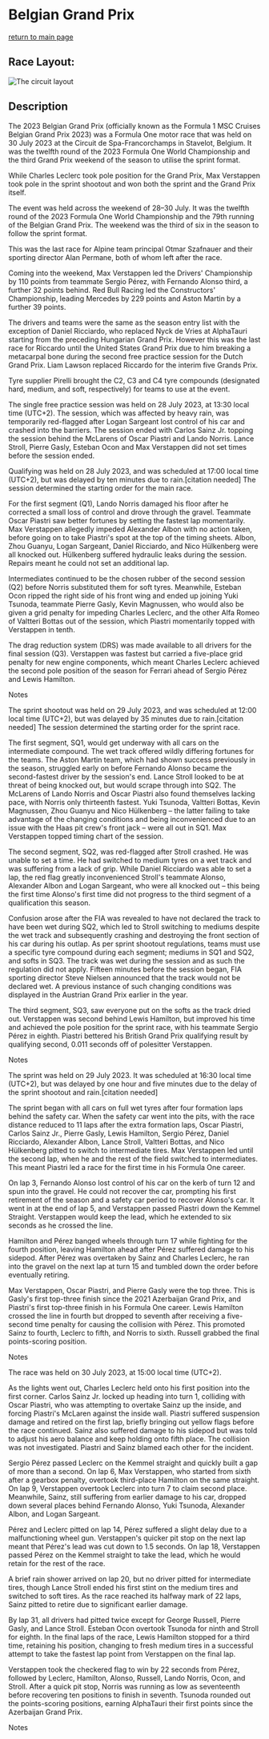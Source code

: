 # Belgian Grand Prix

[return to main page](./index.md)

## Race Layout: 

 ![The circuit layout](https://upload.wikimedia.org/wikipedia/commons/thumb/5/54/Spa-Francorchamps_of_Belgium.svg/220px-Spa-Francorchamps_of_Belgium.svg.png)

## Description

 

The 2023 Belgian Grand Prix (officially known as the Formula 1 MSC Cruises Belgian Grand Prix 2023) was a Formula One motor race that was held on 30 July 2023 at the Circuit de Spa-Francorchamps in Stavelot, Belgium. It was the twelfth round of the 2023 Formula One World Championship and the third Grand Prix weekend of the season to utilise the sprint format. 

While Charles Leclerc took pole position for the Grand Prix, Max Verstappen took pole in the sprint shootout and won both the sprint and the Grand Prix itself. 

The event was held across the weekend of 28–30 July. It was the twelfth round of the 2023 Formula One World Championship and the 79th running of the Belgian Grand Prix. The weekend was the third of six in the season to follow the sprint format. 

This was the last race for Alpine team principal Otmar Szafnauer and their sporting director Alan Permane, both of whom left after the race. 

Coming into the weekend, Max Verstappen led the Drivers' Championship by 110 points from teammate Sergio Pérez, with Fernando Alonso third, a further 32 points behind. Red Bull Racing led the Constructors' Championship, leading Mercedes by 229 points and Aston Martin by a further 39 points. 

The drivers and teams were the same as the season entry list with the exception of Daniel Ricciardo, who replaced Nyck de Vries at AlphaTauri starting from the preceding Hungarian Grand Prix. However this was the last race for Riccardo until the United States Grand Prix due to him breaking a metacarpal bone during the second free practice session for the Dutch Grand Prix. Liam Lawson replaced Riccardo for the interim five Grands Prix. 

Tyre supplier Pirelli brought the C2, C3 and C4 tyre compounds (designated hard, medium, and soft, respectively) for teams to use at the event. 

The single free practice session was held on 28 July 2023, at 13:30 local time (UTC+2). The session, which was affected by heavy rain, was temporarily red-flagged after Logan Sargeant lost control of his car and crashed into the barriers. The session ended with Carlos Sainz Jr. topping the session behind the McLarens of Oscar Piastri and Lando Norris. Lance Stroll, Pierre Gasly, Esteban Ocon and Max Verstappen did not set times before the session ended. 

Qualifying was held on 28 July 2023, and was scheduled at 17:00 local time (UTC+2), but was delayed by ten minutes due to rain.[citation needed] The session determined the starting order for the main race. 

For the first segment (Q1), Lando Norris damaged his floor after he corrected a small loss of control and drove through the gravel. Teammate Oscar Piastri saw better fortunes by setting the fastest lap momentarily. Max Verstappen allegedly impeded Alexander Albon with no action taken, before going on to take Piastri's spot at the top of the timing sheets. Albon, Zhou Guanyu, Logan Sargeant, Daniel Ricciardo, and Nico Hülkenberg were all knocked out. Hülkenberg suffered hydraulic leaks during the session. Repairs meant he could not set an additional lap. 

Intermediates continued to be the chosen rubber of the second session (Q2) before Norris substituted them for soft tyres. Meanwhile, Esteban Ocon ripped the right side of his front wing and ended up joining Yuki Tsunoda, teammate Pierre Gasly, Kevin Magnussen, who would also be given a grid penalty for impeding Charles Leclerc, and the other Alfa Romeo of Valtteri Bottas out of the session, which Piastri momentarily topped with Verstappen in tenth. 

The drag reduction system (DRS) was made available to all drivers for the final session (Q3). Verstappen was fastest but carried a five-place grid penalty for new engine components, which meant Charles Leclerc achieved the second pole position of the season for Ferrari ahead of Sergio Pérez and Lewis Hamilton. 

Notes 

The sprint shootout was held on 29 July 2023, and was scheduled at 12:00 local time (UTC+2), but was delayed by 35 minutes due to rain.[citation needed] The session determined the starting order for the sprint race. 

The first segment, SQ1, would get underway with all cars on the intermediate compound. The wet track offered wildly differing fortunes for the teams. The Aston Martin team, which had shown success previously in the season, struggled early on before Fernando Alonso became the second-fastest driver by the session's end. Lance Stroll looked to be at threat of being knocked out, but would scrape through into SQ2. The McLarens of Lando Norris and Oscar Piastri also found themselves lacking pace, with Norris only thirteenth fastest. Yuki Tsunoda, Valtteri Bottas, Kevin Magnussen, Zhou Guanyu and Nico Hülkenberg – the latter failing to take advantage of the changing conditions and being inconvenienced due to an issue with the Haas pit crew's front jack – were all out in SQ1. Max Verstappen topped timing chart of the session. 

The second segment, SQ2, was red-flagged after Stroll crashed. He was unable to set a time. He had switched to medium tyres on a wet track and was suffering from a lack of grip. While Daniel Ricciardo was able to set a lap, the red flag greatly inconvenienced Stroll's teammate Alonso, Alexander Albon and Logan Sargeant, who were all knocked out – this being the first time Alonso's first time did not progress to the third segment of a qualification this season. 

Confusion arose after the FIA was revealed to have not declared the track to have been wet during SQ2, which led to Stroll switching to mediums despite the wet track and subsequently crashing and destroying the front section of his car during his outlap. As per sprint shootout regulations, teams must use a specific tyre compound during each segment; mediums in SQ1 and SQ2, and softs in SQ3. The track was wet during the session and as such the regulation did not apply. Fifteen minutes before the session began, FIA sporting director Steve Nielsen announced that the track would not be declared wet. A previous instance of such changing conditions was displayed in the Austrian Grand Prix earlier in the year. 

The third segment, SQ3, saw everyone put on the softs as the track dried out. Verstappen was second behind Lewis Hamilton, but improved his time and achieved the pole position for the sprint race, with his teammate Sergio Pérez in eighth. Piastri bettered his British Grand Prix qualifying result by qualifying second, 0.011 seconds off of polesitter Verstappen. 

Notes 

The sprint was held on 29 July 2023.  It was scheduled at 16:30 local time (UTC+2), but was delayed by one hour and five minutes due to the delay of the sprint shootout and rain.[citation needed] 

The sprint began with all cars on full wet tyres after four formation laps behind the safety car. When the safety car went into the pits, with the race distance reduced to 11 laps after the extra formation laps, Oscar Piastri, Carlos Sainz Jr., Pierre Gasly, Lewis Hamilton, Sergio Pérez, Daniel Ricciardo, Alexander Albon, Lance Stroll, Valtteri Bottas, and Nico Hülkenberg pitted to switch to intermediate tires. Max Verstappen led until the second lap, when he and the rest of the field switched to intermediates. This meant Piastri led a race for the first time in his Formula One career. 

On lap 3, Fernando Alonso lost control of his car on the kerb of turn 12 and spun into the gravel. He could not recover the car, prompting his first retirement of the season and a safety car period to recover Alonso's car. It went in at the end of lap 5, and Verstappen passed Piastri down the Kemmel Straight. Verstappen would keep the lead, which he extended to six seconds as he crossed the line. 

Hamilton and Pérez banged wheels through turn 17 while fighting for the fourth position, leaving Hamilton ahead after Pérez suffered damage to his sidepod. After Pérez was overtaken by Sainz and Charles Leclerc, he ran into the gravel on the next lap at turn 15 and tumbled down the order before eventually retiring. 

Max Verstappen, Oscar Piastri, and Pierre Gasly were the top three. This is Gasly's first top-three finish since the 2021 Azerbaijan Grand Prix, and Piastri's first top-three finish in his Formula One career. Lewis Hamilton crossed the line in fourth but dropped to seventh after receiving a five-second time penalty for causing the collision with Pérez. This promoted Sainz to fourth, Leclerc to fifth, and Norris to sixth. Russell grabbed the final points-scoring position. 

Notes 

The race was held on 30 July 2023, at 15:00 local time (UTC+2). 

As the lights went out, Charles Leclerc held onto his first position into the first corner. Carlos Sainz Jr. locked up heading into turn 1, colliding with Oscar Piastri, who was attempting to overtake Sainz up the inside, and forcing Piastri's McLaren against the inside wall. Piastri suffered suspension damage and retired on the first lap, briefly bringing out yellow flags before the race continued. Sainz also suffered damage to his sidepod but was told to adjust his aero balance and keep holding onto fifth place. The collision was not investigated. Piastri and Sainz blamed each other for the incident. 

Sergio Pérez passed Leclerc on the Kemmel straight and quickly built a gap of more than a second. On lap 6, Max Verstappen, who started from sixth after a gearbox penalty, overtook third-place Hamilton on the same straight. On lap 9, Verstappen overtook Leclerc into turn 7 to claim second place. Meanwhile, Sainz, still suffering from earlier damage to his car, dropped down several places behind Fernando Alonso, Yuki Tsunoda, Alexander Albon, and Logan Sargeant. 

Pérez and Leclerc pitted on lap 14, Pérez suffered a slight delay due to a malfunctioning wheel gun. Verstappen's quicker pit stop on the next lap meant that Pérez's lead was cut down to 1.5 seconds. On lap 18, Verstappen passed Pérez on the Kemmel straight to take the lead, which he would retain for the rest of the race. 

A brief rain shower arrived on lap 20, but no driver pitted for intermediate tires, though Lance Stroll ended his first stint on the medium tires and switched to soft tires. As the race reached its halfway mark of 22 laps, Sainz pitted to retire due to significant earlier damage. 

By lap 31, all drivers had pitted twice except for George Russell, Pierre Gasly, and Lance Stroll. Esteban Ocon overtook Tsunoda for ninth and Stroll for eighth. In the final laps of the race, Lewis Hamilton stopped for a third time, retaining his position, changing to fresh medium tires in a successful attempt to take the fastest lap point from Verstappen on the final lap. 

Verstappen took the checkered flag to win by 22 seconds from Pérez, followed by Leclerc, Hamilton, Alonso, Russell, Lando Norris, Ocon, and Stroll. After a quick pit stop, Norris was running as low as seventeenth before recovering ten positions to finish in seventh. Tsunoda rounded out the points-scoring positions, earning AlphaTauri their first points since the Azerbaijan Grand Prix. 

Notes 

 

